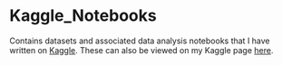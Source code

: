 # Kaggle_Notebooks

Contains datasets and associated data analysis notebooks that I have written on [Kaggle](https://www.kaggle.com/). These can also be viewed on my Kaggle page [here](https://www.kaggle.com/nbuhagiar).
